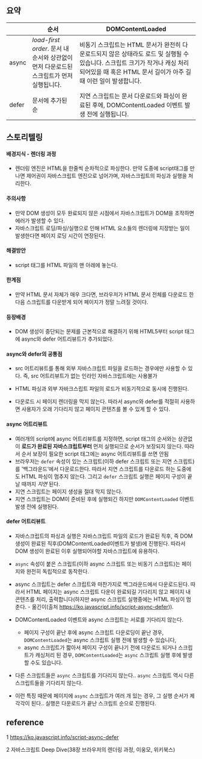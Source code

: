 ## 요약

|       | 순서                                                         | DOMContentLoaded                                             |
| ----- | ------------------------------------------------------------ | ------------------------------------------------------------ |
| async | *load-first order*. 문서 내 순서와 상관없이 먼저 다운로드된 스크립트가 먼저 실행됩니다. | 비동기 스크립트는 HTML 문서가 완전히 다운로드되지 않은 상태라도 로드 및 실행될 수 있습니다. 스크립트 크기가 작거나 캐싱 처리 되어있을 때 혹은 HTML 문서 길이가 아주 길 때 이런 일이 발생합니다. |
| defer | 문서에 추가된 순                                             | 지연 스크립트는 문서 다운로드와 파싱이 완료된 후에, DOMContentLoaded 이벤트 발생 전에 실행됩니다. |



## 스토리텔링

#### 배경지식 - 렌더링 과정

- 렌더링 엔진은 HTML을 한줄씩 순차적으로 파싱한다. 만약 도중에 script태그를 만나면 제어권이 자바스크립트 엔진으로 넘어가며, 자바스크립트의 파싱과 실행을 처리한다. 

#### 주의사항

- 만약 DOM 생성이 모두 완료되지 않은 시점에서 자바스크립트가 DOM을 조작하면 에러가 발생할 수 있다.
- 자바스크립트 로딩/파싱/실행으로 인해 HTML 요소들의 렌더링에 지장받는 일이 발생한다면 페이지 로딩 시간이 연장된다.

#### 해결방안

- script 태그를 HTML 파일의 맨 아래에 놓는다.

#### 한계점

- 만약 HTML 문서 자체가 매우 크다면, 브라우저가 HTML 문서 전체를 다운로드 한 다음 스크립트를 다운받게 되어 페이지가 정말 느려질 것이다.

#### 등장배경

- DOM 생성이 중단되는 문제를 근본적으로 해결하기 위해 HTML5부터 script 태그에 async와 defer 어트리뷰트가 추가되었다.



#### async와 defer의 공통점

- src 어트리뷰트를 통해 외부 자바스크립트 파일을 로드하는 경우에만 사용할 수 있다. 즉, src 어트리뷰트가 없는 인라인 자바스크립트에는 사용불가

- HTML 파싱과 외부 자바크스립트 파일의 로드가 비동기적으로 동시에 진행된다.
- 다운로드 시 페이지 렌더링을 막지 않는다. 따라서 async와 defer를 적절히 사용하면 사용자가 오래 기다리지 않고 페이지 콘텐츠를 볼 수 있게 할 수 있다.

#### async 어트리뷰트

- 여러개의 script에 async 어트리뷰트를 지정하면, script 태그의 순서와는 상관없이 **로드가 완료된 자바스크립트부터** 먼저 실행되므로 순서가 보장되지 않는다. 따라서 순서 보장이 필요한 script 태그에는 async 어트리뷰트를 쓰면 안됨
- 브라우저는 `defer` 속성이 있는 스크립트(이하 defer 스크립트 또는 지연 스크립트)를 '백그라운드’에서 다운로드한다. 따라서 지연 스크립트를 다운로드 하는 도중에도 HTML 파싱이 멈추지 않는다. 그리고 `defer` 스크립트 실행은 페이지 구성이 끝날 때까지 *지연* 된다.
- 지연 스크립트는 페이지 생성을 절대 막지 않는다.
- 지연 스크립트는 DOM이 준비된 후에 실행되긴 하지만 `DOMContentLoaded` 이벤트 발생 전에 실행된다.

#### defer 어트리뷰트

- 자바스크립트의 파싱과 실행은 자바스크립트 파일의 로드가 완료된 직후, 즉 DOM 생성이 완료된 직후(DOMContentLoaded이벤트가 발생)에 진행된다. 따라서 DOM 생성이 완료된 이후 실행되어야할 자바스크립트에 유용하다.

- `async` 속성이 붙은 스크립트(이하 async 스크립트 또는 비동기 스크립트)는 페이지와 완전히 독립적으로 동작한다.

- async 스크립트는 defer 스크립트와 마찬가지로 백그라운드에서 다운로드된다. 따라서 HTML 페이지는 async 스크립트 다운이 완료되길 기다리지 않고 페이지 내 콘텐츠를 처리, 출력합니다(하지만 async 스크립트 실행중에는 HTML 파싱이 멈춘다. -  옮긴이(출처 https://ko.javascript.info/script-async-defer)).
- DOMContentLoaded 이벤트와 async 스크립트는 서로를 기다리지 않는다.
  - 페이지 구성이 끝난 후에 async 스크립트 다운로딩이 끝난 경우, `DOMContentLoaded`는 async 스크립트 실행 전에 발생할 수 있습니다,
  - async 스크립트가 짧아서 페이지 구성이 끝나기 전에 다운로드 되거나 스크립트가 캐싱처리 된 경우, `DOMContentLoaded`는 `async` 스크립트 실행 후에 발생할 수도 있습니다.
- 다른 스크립트들은 `async` 스크립트를 기다리지 않는다.. `async` 스크립트 역시 다른 스크립트들을 기다리지 않는다.

- 이런 특징 때문에 페이지에 `async` 스크립트가 여러 개 있는 경우, 그 실행 순서가 제각각이 된다.. 실행은 다운로드가 끝난 스크립트 순으로 진행된다.

## reference

1 https://ko.javascript.info/script-async-defer

2 자바스크립트 Deep Dive(38장 브라우저의 렌더링 과정, 이웅모, 위키북스)

